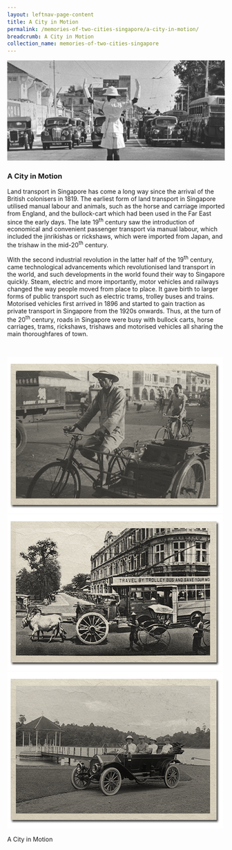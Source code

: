 ```yaml
---
layout: leftnav-page-content
title: A City in Motion
permalink: /memories-of-two-cities-singapore/a-city-in-motion/
breadcrumb: A City in Motion
collection_name: memories-of-two-cities-singapore
---
```


![A traffic policeman guiding vehicles at road junction, 1950s](/images/city-in-motion/city-in-motion-banner.jpg)

### **A City in Motion** 
Land transport in Singapore has come a long way since the arrival of the British colonisers in 1819. The earliest form of land transport in Singapore utilised manual labour and animals, such as the horse and carriage imported from England, and the bullock-cart which had been used in the Far East since the early days. The late 19<sup>th</sup> century saw the introduction of economical and convenient passenger transport via manual labour, which included the jinrikishas or rickshaws, which were imported from Japan, and the trishaw in the mid-20<sup>th</sup> century. 

With the second industrial revolution in the latter half of the 19<sup>th</sup> century, came technological advancements which revolutionised land transport in the world, and such developments in the world found their way to Singapore quickly. Steam, electric and more importantly, motor vehicles and railways changed the way people moved from place to place. It gave birth to larger forms of public transport such as electric trams, trolley buses and trains. Motorised vehicles first arrived in 1896 and started to gain traction as private transport in Singapore from the 1920s onwards. Thus, at the turn of the 20<sup>th</sup> century, roads in Singapore were busy with bullock carts, horse carriages, trams, rickshaws, trishaws and motorised vehicles all sharing the main thoroughfares of town.
<p>&nbsp;</p>


<div class="category-stacked-area">
  
<div class="photo-stacked-wrap">
  <div class="photos">
    <img class="photo-lv-1" src="/images/city-in-motion/city-photo-stack-1.png">
    <img class="photo-lv-2" src="/images/city-in-motion/city-photo-stack-2.png">
    <img class="photo-lv-3" src="/images/city-in-motion/city-photo-stack-3.png">
  </div>
  <p>A City in Motion</p>
  <a class="cover" href="/memories-of-two-cities-singapore/a-city-in-motion/a-city-in-motion"></a>
</div> 
  

